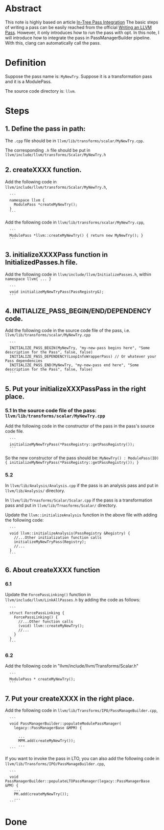 # Abstract
This note is highly based on article [In-Tree Pass Integration](https://medium.com/@mshockwave/writing-llvm-pass-in-2018-part-iii-d44cd0c2c354) 
The basic steps of writing a pass can be easily reached from the official [Writing an LLVM Pass](http://llvm.org/docs/WritingAnLLVMPass.html). 
However, it only introduces how to run the pass with opt. In this note, I will introduce how to integrate the pass in PassManagerBuilder pipeline. With this, clang can automatically call the pass.

# Definition
Suppose the pass name is: `MyNewTry`. Suppose it is a transformation pass and it is a ModulePass.

The source code directory is: `llvm`.

# Steps
## 1. Define the pass in path:       
The `.cpp` file should be in `llvm/lib/transforms/scalar/MyNewTry.cpp`.

The corresponding `.h` file should be put in `llvm/include/llvm/transforms/Scalar/MyNewTry.h`

## 2. createXXXX function.
   
Add the following code in `llvm/include/llvm/transforms/Scalar/MyNewTry.h`, 

      ```
      namespace llvm {
        ModulePass *createMyNewTry();
      }
      ```
Add the following code in `llvm/lib/transforms/scalar/MyNewTry.cpp`,

      ```
      ModulePass *llvm::createMyNewTry() { return new MyNewTry(); }
      ```  
## 3. initializeXXXXPass function in InitializedPasses.h file.
Add the following code in `llvm/include/llvm/InitializePasses.h`, within `namespace llvm{ ... }`

      ```
      void initializeMyNewTryPass(PassRegistry&);
      ```
## 4. INITIALIZE_PASS_BEGIN/END/DEPENDENCY code.
Add the following code in the source code file of the pass, i.e. `llvm/lib/transforms/scalar/MyNewTry.cpp`

      ```
      INITIALIZE_PASS_BEGIN(MyNewTry, "my-new-pass begins here", "Some description for the Pass", false, false)
      INITIALIZE_PASS_DEPENDENCY(LoopInfoWrapperPass) // Or whatever your Pass dependencies
      INITIALIZE_PASS_END(MyNewTry, "my-new-pass end here", "Some description for the Pass", false, false)
      ```
## 5. Put your initializeXXXPassPass in the right place.
### 5.1 In the source code file of the pass: `llvm/lib/transforms/scalar/MyNewTry.cpp`
Add the following code in the constructor of the pass in the pass's source code file. 

      ```
      initializeMyNewTryPass(*PassRegistry::getPassRegistry());
      ```
      
So the new constructor of the pass should be:
      ```
      MyNewTry() : ModulePass(ID) {
        initializeMyNewTryPass(*PassRegistry::getPassRegistry());
      }
      ```
### 5.2 

In `llvm/lib/Analysis/Analysis.cpp` if the pass is an analysis pass and put in `llvm/lib/Analysis/` directory.

In `llvm/lib/Trnasforms/Scalar/Scalar.cpp` if the pass is a transformation pass and put in `llvm/lib/Trnasforms/Scalar/` directory.
        
Update the `llvm::initializeAnalysis` function in the above file with adding the following code:

      ```
      void llvm::initializeAnalysis(PassRegistry &Registry) {
        //...Other initialization function calls
        initializeMyNewTryPass(Registry);
        //...
      }
      ```
  
## 6. About createXXXX function
### 6.1 
Update the `ForcePassLinking()` function in `llvm/include/llvm/LinkAllPasses.h` by adding the code as follows:

      ```
      struct ForcePassLinking {
        ForcePassLinking() {
          //...Other function calls
          (void) llvm::createMyNewTry();
          //...
        }
      }
      ```
### 6.2
Add the following code in "llvm/include/llvm/Transforms/Scalar.h"

      ```
      ModulePass * createMyNewTry();
      ```
## 7. Put your createXXXX in the right place.
Add the following code in `llvm/lib/Transforms/IPO/PassManageBuilder.cpp`,

      ```
      void PassManagerBuilder::populateModulePassManager(
        legacy::PassManagerBase &MPM) {
          
          ...
          MPM.add(createMyNewTry());
          ...
      ```
If you want to invoke the pass in LTO, you can also add the following code in `llvm/lib/Transforms/IPO/PassManageBuilder.cpp`, 
 
      ```
      void PassManagerBuilder::populateLTOPassManager(legacy::PassManagerBase &PM) {
        ...
        PM.add(createMyNewTry());
        ...
      ```
# Done
